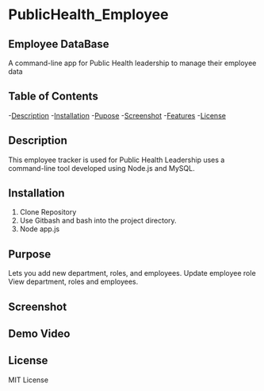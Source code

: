 # PublicHealth_Employee
## Employee DataBase
A command-line app for Public Health leadership to manage their employee data

## Table of Contents

-[Description](#Description)
-[Installation](#installation)
-[Pupose](#Purpose)
-[Screenshot](#screenshot)
-[Features](#features)
-[License](#license)

## Description
This employee tracker is used for Public Health Leadership uses a command-line tool developed using Node.js and MySQL. 

## Installation
1. Clone Repository 
2. Use Gitbash and bash into the project directory.
3. Node app.js

## Purpose
Lets you add new department, roles, and employees.
Update employee role
View department, roles and employees.

## Screenshot

## Demo Video

## License
MIT License